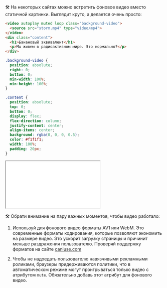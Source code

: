 🛠 На некоторых сайтах можно встретить фоновое видео вместо статичной картинки. Выглядит круто, а делается очень просто:

```html
<video autoplay muted loop class="background-video">
  <source src="storm.mp4" type="video/mp4">
</video>
<div class="content">
  <h1>Банановый эквивалент</h1>
  <p>Мы живем в радиоактивном мире. Это нормально?</p>
</div>
```

```css
.background-video {
  position: absolute;
  right: 0;
  bottom: 0;
  min-width: 100%;
  min-height: 100%;
}

.content {
  position: absolute;
  top: 0;
  bottom: 0;
  display: flex;
  flex-direction: column;
  justify-content: center;
  align-items: center;
  background: rgba(0, 0, 0, 0.5);
  color: #f1f1f1;
  width: 100%;
  padding: 20px;
}
```

<iframe title="Видео на фоне" src="../demos/background.html"></iframe>

🛠 Обрати внимание на пару важных моментов, чтобы видео работало:

1. Используй для фонового видео форматы AV1 или WebM. Это современные форматы кодирования, которые позволяют экономить на размере видео. Это ускорит загрузку страницы и причинит меньше раздражения пользователю. Проверяй поддержку форматов на сайте [caniuse.com](https://caniuse.com/)

2. Чтобы не надоедать пользователю навязчивыми рекламными роликами, браузеры придерживаются политики, что в автоматическом режиме могут проигрываться только видео с атрибутом `mute`. Обязательно добавь этот атрибут для фонового видео.
